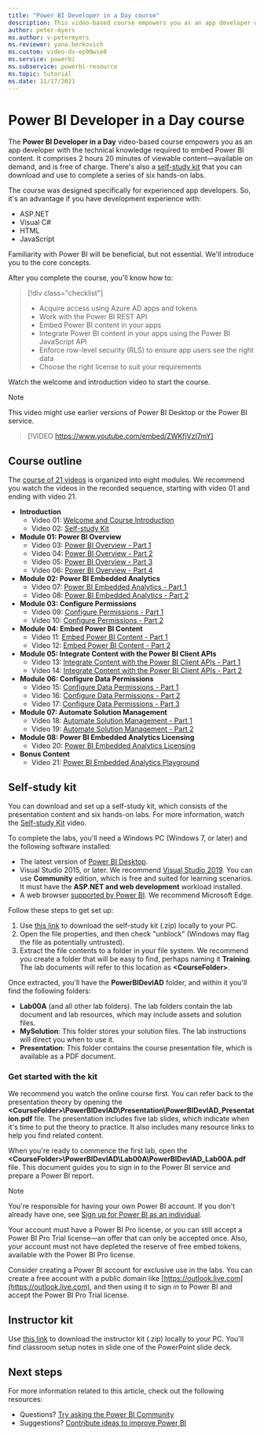 ```yaml
---
title: "Power BI Developer in a Day course"
description: This video-based course empowers you as an app developer with the technical knowledge required to embed Power BI content.
author: peter-myers
ms.author: v-petermyers
ms.reviewer: yana.berkovich
ms.custom: video-dv-ep90wse8
ms.service: powerbi
ms.subservice: powerbi-resource
ms.topic: tutorial
ms.date: 11/17/2021
---
```


# Power BI Developer in a Day course

The **Power BI Developer in a Day** video-based course empowers you as an app developer with the technical knowledge required to embed Power BI content. It comprises 2 hours 20 minutes of viewable content—available on demand, and is free of charge. There's also a [self-study kit](#self-study-kit) that you can download and use to complete a series of six hands-on labs.

The course was designed specifically for experienced app developers. So, it's an advantage if you have development experience with:

- ASP.NET
- Visual C#
- HTML
- JavaScript

Familiarity with Power BI will be beneficial, but not essential. We'll introduce you to the core concepts.

After you complete the course, you'll know how to:

> [!div class="checklist"]
> - Acquire access using Azure AD apps and tokens
> - Work with the Power BI REST API
> - Embed Power BI content in your apps
> - Integrate Power BI content in your apps using the Power BI JavaScript API
> - Enforce row-level security (RLS) to ensure app users see the right data
> - Choose the right license to suit your requirements

Watch the welcome and introduction video to start the course.

> [!NOTE]  
> This video might use earlier versions of Power BI Desktop or the Power BI service.

> [!VIDEO https://www.youtube.com/embed/ZWKfjVzI7mY]

## Course outline

The [course of 21 videos](https://www.youtube.com/playlist?list=PL1N57mwBHtN0YdIsiHDDdb9KyrRClbCyO) is organized into eight modules. We recommend you watch the videos in the recorded sequence, starting with video 01 and ending with video 21.

- **Introduction**
  - Video 01: [Welcome and Course Introduction](https://www.youtube.com/watch?v=ZWKfjVzI7mY&list=PL1N57mwBHtN1AGWHnJMhtvJCIG_IlC07D&index=1)
  - Video 02: [Self-study Kit](https://www.youtube.com/watch?v=a9E8X0a_Mis&list=PL1N57mwBHtN1AGWHnJMhtvJCIG_IlC07D&index=2)
- **Module 01: Power BI Overview**
  - Video 03: [Power BI Overview - Part 1](https://www.youtube.com/watch?v=lk407NTyBDg&list=PL1N57mwBHtN1AGWHnJMhtvJCIG_IlC07D&index=3)
  - Video 04: [Power BI Overview - Part 2](https://www.youtube.com/watch?v=N5VvvrU9gog&list=PL1N57mwBHtN1AGWHnJMhtvJCIG_IlC07D&index=4)
  - Video 05: [Power BI Overview - Part 3](https://www.youtube.com/watch?v=rI4e24gIQe8&list=PL1N57mwBHtN1AGWHnJMhtvJCIG_IlC07D&index=5)
  - Video 06: [Power BI Overview - Part 4](https://www.youtube.com/watch?v=rNq1G9HkVdg&list=PL1N57mwBHtN1AGWHnJMhtvJCIG_IlC07D&index=6)
- **Module 02: Power BI Embedded Analytics**
  - Video 07: [Power BI Embedded Analytics - Part 1](https://www.youtube.com/playlist?list=PL1N57mwBHtN1AGWHnJMhtvJCIG_IlC07D)
  - Video 08: [Power BI Embedded Analytics - Part 2](https://www.youtube.com/playlist?list=PL1N57mwBHtN1AGWHnJMhtvJCIG_IlC07D)
- **Module 03: Configure Permissions**
  - Video 09: [Configure Permissions - Part 1](https://www.youtube.com/playlist?list=PL1N57mwBHtN1AGWHnJMhtvJCIG_IlC07D)
  - Video 10: [Configure Permissions - Part 2](https://www.youtube.com/playlist?list=PL1N57mwBHtN1AGWHnJMhtvJCIG_IlC07D)
- **Module 04: Embed Power BI Content**
  - Video 11: [Embed Power BI Content - Part 1](https://www.youtube.com/playlist?list=PL1N57mwBHtN1AGWHnJMhtvJCIG_IlC07D)
  - Video 12: [Embed Power BI Content - Part 2](https://www.youtube.com/playlist?list=PL1N57mwBHtN1AGWHnJMhtvJCIG_IlC07D)
- **Module 05: Integrate Content with the Power BI Client APIs**
  - Video 13: [Integrate Content with the Power BI Client APIs - Part 1](https://www.youtube.com/playlist?list=PL1N57mwBHtN1AGWHnJMhtvJCIG_IlC07D)
  - Video 14: [Integrate Content with the Power BI Client APIs - Part 2](https://www.youtube.com/playlist?list=PL1N57mwBHtN1AGWHnJMhtvJCIG_IlC07D)
- **Module 06: Configure Data Permissions**
  - Video 15: [Configure Data Permissions - Part 1](https://www.youtube.com/playlist?list=PL1N57mwBHtN1AGWHnJMhtvJCIG_IlC07D)
  - Video 16: [Configure Data Permissions - Part 2](https://www.youtube.com/playlist?list=PL1N57mwBHtN1AGWHnJMhtvJCIG_IlC07D)
  - Video 17: [Configure Data Permissions - Part 3](https://www.youtube.com/playlist?list=PL1N57mwBHtN1AGWHnJMhtvJCIG_IlC07D)
- **Module 07: Automate Solution Management**
  - Video 18: [Automate Solution Management - Part 1](https://www.youtube.com/playlist?list=PL1N57mwBHtN1AGWHnJMhtvJCIG_IlC07D)
  - Video 19: [Automate Solution Management - Part 2](https://www.youtube.com/playlist?list=PL1N57mwBHtN1AGWHnJMhtvJCIG_IlC07D)
- **Module 08: Power BI Embedded Analytics Licensing**
  - Video 20: [Power BI Embedded Analytics Licensing](https://www.youtube.com/playlist?list=PL1N57mwBHtN1AGWHnJMhtvJCIG_IlC07D)
- **Bonus Content**
  - Video 21: [Power BI Embedded Analytics Playground](https://www.youtube.com/playlist?list=PL1N57mwBHtN1AGWHnJMhtvJCIG_IlC07D)

## Self-study kit

You can download and set up a self-study kit, which consists of the presentation content and six hands-on labs. For more information, watch the [Self-study Kit](https://www.youtube.com/watch?v=a9E8X0a_Mis&list=PL1N57mwBHtN0YdIsiHDDdb9KyrRClbCyO&index=2) video.

To complete the labs, you'll need a Windows PC (Windows 7, or later) and the following software installed:

- The latest version of [Power BI Desktop](../fundamentals/desktop-get-the-desktop.md).
- Visual Studio 2015, or later. We recommend [Visual Studio 2019](https://visualstudio.microsoft.com/downloads/). You can use **Community** edition, which is free and suited for learning scenarios. It must have the **ASP.NET and web development** workload installed.
- A web browser [supported by Power BI](../fundamentals/power-bi-browsers.md). We recommend Microsoft Edge.

Follow these steps to get set up:

1. Use [this link](https://aka.ms/deviad-student) to download the self-study kit (.zip) locally to your PC.
1. Open the file properties, and then check "unblock" (Windows may flag the file as potentially untrusted).
1. Extract the file contents to a folder in your file system. We recommend you create a folder that will be easy to find, perhaps naming it **Training**. The lab documents will refer to this location as **&lt;CourseFolder&gt;**.

Once extracted, you'll have the **PowerBIDevIAD** folder, and within it you'll find the following folders:

- **Lab00A** (and all other lab folders). The lab folders contain the lab document and lab resources, which may include assets and solution files.
- **MySolution**: This folder stores your solution files. The lab instructions will direct you when to use it.
- **Presentation**: This folder contains the course presentation file, which is available as a PDF document.

### Get started with the kit

We recommend you watch the online course first. You can refer back to the presentation theory by opening the **&lt;CourseFolder&gt;\PowerBIDevIAD\Presentation\PowerBIDevIAD_Presentation.pdf** file. The presentation includes five lab slides, which indicate when it's time to put the theory to practice. It also includes many resource links to help you find related content.

When you're ready to commence the first lab, open the **&lt;CourseFolder&gt;\PowerBIDevIAD\Lab00A\PowerBIDevIAD_Lab00A.pdf** file. This document guides you to sign in to the Power BI service and prepare a Power BI report.

> [!NOTE]
> You're responsible for having your own Power BI account. If you don't already have one, see [Sign up for Power BI as an individual](../fundamentals/service-self-service-signup-for-power-bi.md).
>
> Your account must have a Power BI Pro license, or you can still accept a Power BI Pro Trial license—an offer that can only be accepted once. Also, your account must not have depleted the reserve of free embed tokens, available with the Power BI Pro license.
>
> Consider creating a Power BI account for exclusive use in the labs. You can create a free account with a public domain like [https://outlook.live.com](https://outlook.live.com), and then using it to sign in to Power BI and accept the Power BI Pro Trial license.

## Instructor kit

Use [this link](https://aka.ms/deviad-instructor) to download the instructor kit (.zip) locally to your PC. You'll find classroom setup notes in slide one of the PowerPoint slide deck.

## Next steps

For more information related to this article, check out the following resources:

- Questions? [Try asking the Power BI Community](https://community.powerbi.com/)
- Suggestions? [Contribute ideas to improve Power BI](https://ideas.powerbi.com/)
